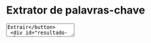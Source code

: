 <!DOCTYPE html>
<html lang="pt-BT">
<head>
 <meta charset="UTF-8">
 <meta name="viewport" content="width=device-width, initial-scale=1.0">
 <title>Extrator de Palavras-Chave</title>
 <link rel="stylesheet" href="style.css">
</head>
<body>
 <div class="container">
 <h1>Extrator de palavras-chave</h1>
 <textarea id="entrada-de-texto" placeholder="Digite ou cole seu texto aq
 <button id="botao-palavrachave">Extrair</button>
 <div id="resultado-palavrachave"></div>
 </div>
 <script src="script.js"></script>
</body>
</html>
